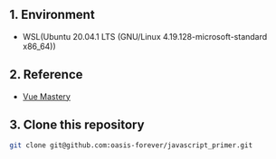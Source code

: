 ## 1. Environment

* WSL(Ubuntu 20.04.1 LTS (GNU/Linux 4.19.128-microsoft-standard x86_64))

## 2. Reference

* [Vue Mastery](https://www.vuemastery.com/courses/intro-to-vue-3/intro-to-vue3/)

## 3. Clone this repository

```bash
git clone git@github.com:oasis-forever/javascript_primer.git
```
